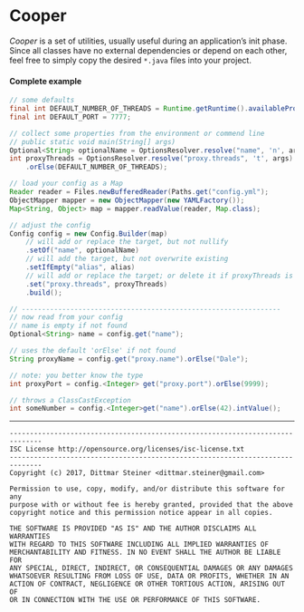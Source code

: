 # Cooper

_Cooper_ is a set of utilities, usually useful during an application’s init phase. 
Since all classes have no external dependencies or depend on each other, feel free to simply copy the desired `*.java` files into your project.

#### Complete example

```Java
// some defaults
final int DEFAULT_NUMBER_OF_THREADS = Runtime.getRuntime().availableProcessors() * 4;
final int DEFAULT_PORT = 7777;

// collect some properties from the environment or commend line
// public static void main(String[] args)
Optional<String> optionalName = OptionsResolver.resolve("name", 'n', args);
int proxyThreads = OptionsResolver.resolve("proxy.threads", 't', args).map(Integer::parseInt)
    .orElse(DEFAULT_NUMBER_OF_THREADS);

// load your config as a Map
Reader reader = Files.newBufferedReader(Paths.get("config.yml");
ObjectMapper mapper = new ObjectMapper(new YAMLFactory());
Map<String, Object> map = mapper.readValue(reader, Map.class);

// adjust the config
Config config = new Config.Builder(map)
    // will add or replace the target, but not nullify
    .setOf("name", optionalName)
    // will add the target, but not overwrite existing
    .setIfEmpty("alias", alias)
    // will add or replace the target; or delete it if proxyThreads is 'null'
    .set("proxy.threads", proxyThreads)
    .build();

// ----------------------------------------------------------------
// now read from your config
// name is empty if not found
Optional<String> name = config.get("name");

// uses the default 'orElse' if not found
String proxyName = config.get("proxy.name").orElse("Dale");

// note: you better know the type
int proxyPort = config.<Integer> get("proxy.port").orElse(9999);

// throws a ClassCastException
int someNumber = config.<Integer>get("name").orElse(42).intValue();
```

---

    ------------------------------------------------------------------------------
    ISC License http://opensource.org/licenses/isc-license.txt
    ------------------------------------------------------------------------------
    Copyright (c) 2017, Dittmar Steiner <dittmar.steiner@gmail.com>
    
    Permission to use, copy, modify, and/or distribute this software for any
    purpose with or without fee is hereby granted, provided that the above
    copyright notice and this permission notice appear in all copies.
    
    THE SOFTWARE IS PROVIDED "AS IS" AND THE AUTHOR DISCLAIMS ALL WARRANTIES
    WITH REGARD TO THIS SOFTWARE INCLUDING ALL IMPLIED WARRANTIES OF
    MERCHANTABILITY AND FITNESS. IN NO EVENT SHALL THE AUTHOR BE LIABLE FOR
    ANY SPECIAL, DIRECT, INDIRECT, OR CONSEQUENTIAL DAMAGES OR ANY DAMAGES
    WHATSOEVER RESULTING FROM LOSS OF USE, DATA OR PROFITS, WHETHER IN AN
    ACTION OF CONTRACT, NEGLIGENCE OR OTHER TORTIOUS ACTION, ARISING OUT OF
    OR IN CONNECTION WITH THE USE OR PERFORMANCE OF THIS SOFTWARE.
